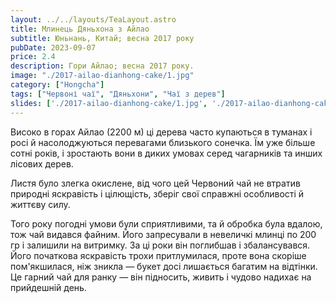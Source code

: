 ```yaml
---
layout: ../../layouts/TeaLayout.astro
title: Млинець Дяньхона з Айлао
subtitle: Юньнань, Китай; весна 2017 року
pubDate: 2023-09-07
price: 2.4
description: Гори Айлао; весна 2017 року.
image: "./2017-ailao-dianhong-cake/1.jpg"
category: ["Hongcha"]
tags: ["Червоні чаї", "Дяньхони", "Чаї з дерев"]
slides: ['./2017-ailao-dianhong-cake/1.jpg', './2017-ailao-dianhong-cake/2.jpg', './2017-ailao-dianhong-cake/3.jpg', './2017-ailao-dianhong-cake/4.jpg', './2017-ailao-dianhong-cake/5.jpg']
---
```


Високо в горах Айлао (2200 м) ці дерева часто купаються в туманах і росі й насолоджуються перевагами близького сонечка. Їм уже більше сотні років, і зростають вони в диких умовах серед чагарників та инших лісових дерев.

Листя було злегка окислене, від чого цей Червоний чай не втратив природні яскравість і цілющість, зберіг свої справжні особливості й життєву силу.

Того року погодні умови були сприятливими, та й обробка була вдалою, тож чай видався файним. Його запресували в невеличкі млинці по 200 гр і залишили на витримку. За ці роки він поглибшав і збалансувався. Його початкова яскравість трохи притлумилася, проте вона скоріше пом'якшилася, ніж зникла — букет досі лишається багатим на відтінки. Це гарний чай для ранку — він підносить, живить і чудово надихає на прийдешній день.
